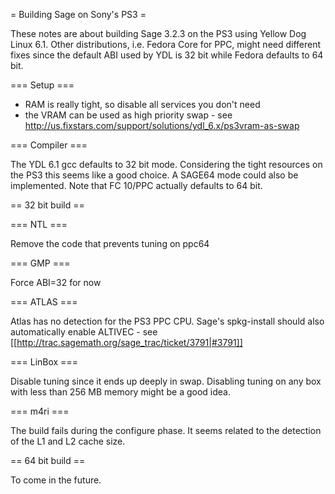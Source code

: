 = Building Sage on Sony's PS3 =

These notes are about building Sage 3.2.3 on the PS3 using Yellow Dog Linux 6.1. Other distributions, i.e. Fedora Core for PPC, might need different fixes since the default ABI used by YDL is 32 bit while Fedora defaults to 64 bit.

=== Setup ===

 * RAM is really tight, so disable all services you don't need
 * the VRAM can be used as high priority swap - see http://us.fixstars.com/support/solutions/ydl_6.x/ps3vram-as-swap

=== Compiler ===

The YDL 6.1 gcc defaults to 32 bit mode. Considering the tight resources on the PS3 this seems like a good choice. A SAGE64 mode could also be implemented. Note that FC 10/PPC actually defaults to 64 bit.

== 32 bit build ==

=== NTL ===

Remove the code that prevents tuning on ppc64

=== GMP ===

Force ABI=32 for now

=== ATLAS ===

Atlas has no detection for the PS3 PPC CPU. Sage's spkg-install should also automatically enable ALTIVEC - see [[http://trac.sagemath.org/sage_trac/ticket/3791|#3791]]

=== LinBox ===

Disable tuning since it ends up deeply in swap. Disabling tuning on any box with less than 256 MB memory might be a good idea.

=== m4ri ===

The build fails during the configure phase. It seems related to the detection of the L1 and L2 cache size.

== 64 bit build ==

To come in the future.
